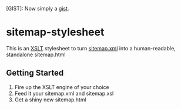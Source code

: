 [GIST]: Now simply a [gist](https://gist.github.com/el2iot2/a1414094e083e70052b349eaa891e575).

sitemap-stylesheet
======================

This is an [XSLT](http://en.wikipedia.org/wiki/XSLT) stylesheet to turn [sitemap.xml](http://www.sitemaps.org/) into a human-readable, standalone sitemap.html

Getting Started
---------------

 1. Fire up the XSLT engine of your choice
 2. Feed it your sitemap.xml and sitemap.xsl
 3. Get a shiny new sitemap.html
